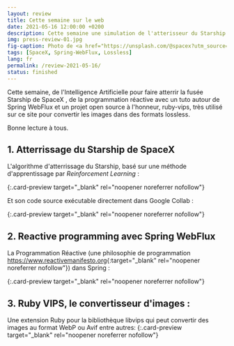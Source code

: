 ```yaml
---
layout: review
title: Cette semaine sur le web
date: 2021-05-16 12:00:00 +0200
description: Cette semaine une simulation de l'atterisseur du Starship de SpaceX avec son sode exécutable dans Google Collab
img: press-review-01.jpg
fig-caption: Photo de <a href="https://unsplash.com/@spacex?utm_source=unsplash&utm_medium=referral&utm_content=creditCopyText">SpaceX</a> sur <a href="https://unsplash.com/s/photos/spacex?utm_source=unsplash&utm_medium=referral&utm_content=creditCopyText">Unsplash</a>
tags: [SpaceX, Spring-WebFlux, Lossless]
lang: fr
permalink: /review-2021-05-16/
status: finished
---
```


Cette semaine, de l'Intelligence Artificielle pour faire atterrir la fusée Starship de SpaceX , de la programmation réactive avec un tuto autour de Spring WebFlux et un projet open source à l'honneur, ruby-vips, très utilisé sur ce site pour convertir les images dans des formats lossless.

Bonne lecture à tous.

## 1. Atterrissage du Starship de SpaceX

L'algorithme d'atterrissage du Starship, basé sur une méthode d'apprentissage par *Reinforcement Learning* :

[](https://thomas-godden.medium.com/how-spacex-lands-starship-sort-of-ee96cdde650b){:.card-preview target="_blank" rel="noopener noreferrer nofollow"}

Et son code source exécutable directement dans Google Collab :

[](https://colab.research.google.com/drive/18MVtu4reVJLBE1RXByQEmu0O9aLXlMHz?usp=sharing){:.card-preview target="_blank" rel="noopener noreferrer nofollow"}

## 2. Reactive programming avec Spring WebFlux

La Programmation Réactive (une philosophie de programmation <https://www.reactivemanifesto.org>{:target="_blank" rel="noopener noreferrer nofollow"}) dans Spring :

[](https://medium.com/@rashmishehana_48965/going-reactive-with-spring-webflux-40128f3d5bad){:.card-preview target="_blank" rel="noopener noreferrer nofollow"}

## 3. Ruby VIPS, le convertisseur d'images :

Une extension Ruby pour la bibliothèque libvips qui peut convertir des images au format WebP ou Avif entre autres:
[](https://github.com/libvips/ruby-vips){:.card-preview target="_blank" rel="noopener noreferrer nofollow"}

